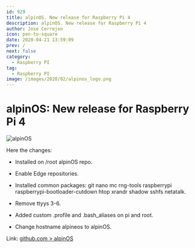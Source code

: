 ```yaml
---
id: 929
title: alpinOS. New release for Raspberry Pi 4
description: alpinOS. New release for Raspberry Pi 4
author: Jose Cerrejon
icon: pen-to-square
date: 2020-04-21 13:59:09
prev: /
next: false
category:
  - Raspberry PI
tag:
  - Raspberry PI
image: /images/2020/02/alpinos_logo.png
---
```


# alpinOS: New release for Raspberry Pi 4

![alpinOS](/images/2020/02/alpinos_logo.png)

Here the changes:

* Installed on /root alpinOS repo.

* Enable Edge repositories.

* Installed common packages: git nano mc rng-tools raspberrypi raspberrypi-bootloader-cutdown htop xrandr shadow sshfs netatalk.

* Remove ttyys 3-6.

* Added custom .profile and .bash_aliases on pi and root.

* Change hostname alpineos to alpinOS.

Link: [github.com > alpinOS](https://github.com/jmcerrejon/alpinOS)